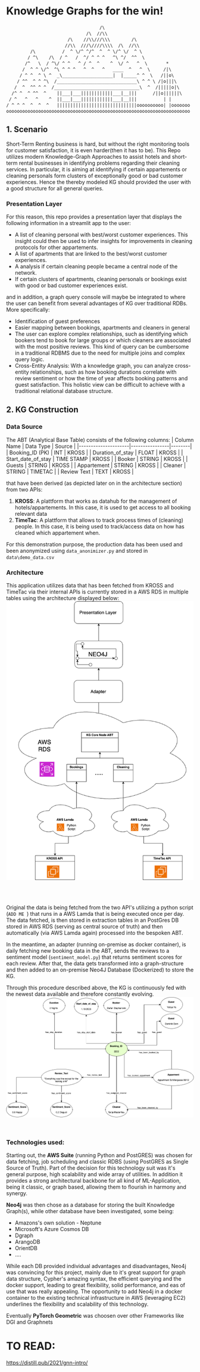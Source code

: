 # Knowledge Graphs for the win! 

```
                                   /\
                              /\  //\\
                       /\    //\\///\\\        /\
                      //\\  ///\////\\\\  /\  //\\
         /\          /  ^ \/^ ^/^  ^  ^ \/^ \/  ^ \
        / ^\    /\  / ^   /  ^/ ^ ^ ^   ^\ ^/  ^^  \
       /^   \  / ^\/ ^ ^   ^ / ^  ^    ^  \/ ^   ^  \       *
      /  ^ ^ \/^  ^\ ^ ^ ^   ^  ^   ^   ____  ^   ^  \     /|\
     / ^ ^  ^ \ ^  _\___________________|  |_____^ ^  \   /||o\
    / ^^  ^ ^ ^\  /______________________________\ ^ ^ \ /|o|||\
   /  ^  ^^ ^ ^  /________________________________\  ^  /|||||o|\
  /^ ^  ^ ^^  ^    ||___|___||||||||||||___|__|||      /||o||||||\
 / ^   ^   ^    ^  ||___|___||||||||||||___|__|||          | |
/ ^ ^ ^  ^  ^  ^   ||||||||||||||||||||||||||||||oooooooooo| |ooooooo
ooooooooooooooooooooooooooooooooooooooooooooooooooooooooooooooooooooo
```

## 1. Scenario
Short-Term Renting business is hard, but without the right monitoring tools for customer satisfaction, it is even harder(then it has to be).
This Repo utilizes modern Knowledge-Graph Approaches to assist hotels and short-term rental businesses in identifying problems regarding their cleaning services. 
In particular, it is aiming at identifying if certain appartements or cleaning personals form clusters of exceptionally good or bad customer experiences.
Hence the thereby modeled KG should provided the user with a good structure for all general queries. 

### Presentation Layer
For this reason, this repo provides a presentation layer that displays the following information in a streamlit app to the user: 
- A list of cleaning personal with best/worst customer experiences. This insight could then be used to infer insights for improvements in cleaning protocols for other appartements.
- A list of apartments that are linked to the best/worst customer experiences.
- A analysis if certain cleaning people became a central node of the network.
- If certain clusters of apartments, cleaning personals or bookings exist with good or bad customer experiences exist.

and in addition, a graph query console will maybe be integrated to where the user can benefit from several advantages of KG over traditional RDBs. More specifically: 
- Identification of guest preferences
- Easier mapping between bookings, apartments and cleaners in general 
- The user can explore complex relationships, such as identifying which bookers tend to book for large groups or which cleaners are associated with the most positive reviews. This kind of query can be cumbersome in a traditional RDBMS due to the need for multiple joins and complex query logic.
- Cross-Entity Analysis: With a knowledge graph, you can analyze cross-entity relationships, such as how booking durations correlate with review sentiment or how the time of year affects booking patterns and guest satisfaction. This holistic view can be difficult to achieve with a traditional relational database structure.



## 2. KG Construction 

### Data Source
The ABT (Analytical Base Table) consists of the following columns: 
| Column Name         | Data Type      | Source |
|---------------------|----------------|--------|
| Booking_ID  (PK)    | INT            | KROSS        |
| Duration_of_stay    | FLOAT          |  KROSS      |
| Start_date_of_stay  | TIME STAMP     |  KROSS      |
| Booker              | STRING         |  KROSS      |
| Guests              | STRING         |  KROSS      |
| Appartement         | STRING         |  KROSS      |
| Cleaner             | STRING         |  TIMETAC      |
| Review Text         | TEXT           |  KROSS      |

that have been derived (as depicted later on in the architecture section) from two APIs:
1. **KROSS**: A plattform that works as datahub for the management of hotels/appartements. In this case, it is used to get access to all booking relevant data
2. **TimeTac**: A plattform that allows to track process times of (cleaning) people. In this case, it is being used to track/access data on how has cleaned which appartement when.

For this demonstration purpose, the production data has been used and been anonymized using `data_anonimizer.py` and stored in `data\demo_data.csv`


### Architecture
This application utilizes data that has been fetched from KROSS and TimeTac via their internal APIs  is currently stored in a AWS RDS in multiple tables using the architecture displayed below:
<br>
![Application_Architecture.png](drawings/Application_Architecture.png)

<br>
<br>


Original the data is being fetched from the two API's utilizing a python script (`ADD ME `) that runs in a AWS Lamda that is being executed once per day.
The data fetched, is then stored in extraction tables in an PostGres DB stored in AWS RDS (serving as central source of truth) and then automatically (via AWS Lamda again) processed into the bespoken ABT.

In the meantime, an adapter (running on-premise as docker container), is daily fetching new booking data in the ABT, sends the reviews to a sentiment model (`sentiment_model.py`) that returns sentiment scores for each review.
After that, the data gets transformed into a graph-structure and then added to an on-premise Neo4J Database (Dockerized) to store the KG.

Through this procedure described above, the KG is continuously fed with the newest data available and therefore constantly evolving.
![KG_Architecture.png](drawings/KG_Architecture.png)

<br>

### Technologies used: 
Starting out, the **AWS Suite** (running Python and PostGRES) was chosen for data fetching, job scheduling and classic RDBS (using PostGRES as Single Source of Truth). 
Part of the decision for this technology suit was it's general purpose, high scalability and wide array of utilities. 
In addition it provides a strong architectural backbone for all kind of ML-Application, being it classic, or graph based, allowing them to flourish in harmony and synergy.


**Neo4j** was then chose as a database for storing the built Knowledge Graph(s), while other database have been investigated, some being: 
- Amazons's own solution - Neptune
- Microsoft's Azure Cosmos DB
- Dgraph
- ArangoDB
- OrientDB
- ....



While each DB provided individual advantages and disadvantages, Neo4j was convincing for this project, mainly due to it's great support for graph data structure, Cypher's amazing syntax, the efficient querying and the docker support, leading to great flexibility, solid performance, and eas of use that was really appealing.
The opportunity to add Neo4j in a docker container to the existing technical infrastructure in AWS (leveraging EC2) underlines the flexibility and scalability of this technology.






Eventually **PyTorch Geometric** was choosen over other Frameworks like DGl and Graphnets
# TO READ:
 https://distill.pub/2021/gnn-intro/